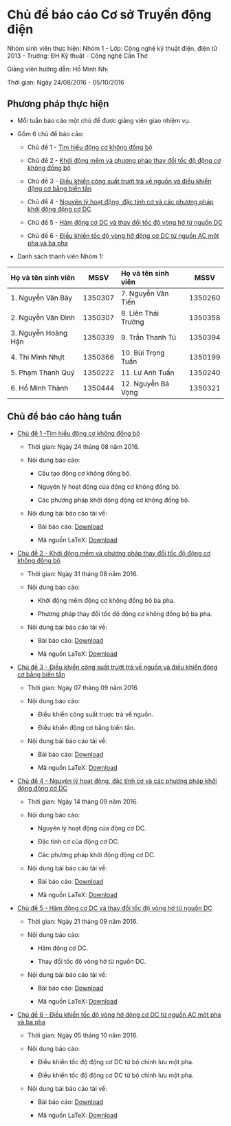 # Chủ đề báo cáo Cơ sở Truyền động điện

Nhóm sinh viên thực hiện: Nhóm 1 - Lớp: Công nghệ kỹ thuật điện, điện tử 2013 - Trường: ĐH Kỹ thuật - Công nghệ Cần Thơ

Giảng viên hướng dẫn: Hồ Minh Nhị

Thời gian: Ngày 24/08/2016 - 05/10/2016

## Phương pháp thực hiện

* Mỗi tuần báo cáo một chủ đề được giảng viên giao nhiệm vụ.

* Gồm 6 chủ đề báo cáo:

	- Chủ đề 1 - [Tìm hiểu động cơ không đồng bộ](https://github.com/h3int2um/truyendongdien/blob/master/baocao-truyendongdien/chude1-cautao-nguyenly-ppkhoidong-dckdb.pdf)
	
	- Chủ đề 2 - [Khởi động mềm và phương pháp thay đổi tốc độ động cơ không đồng bộ](https://github.com/h3int2um/truyendongdien/blob/master/baocao-truyendongdien/chude2-khoidongmem-ppthaydoitocdo-dckdb.pdf)
	
	- Chủ đề 3 - [Điều khiển công suất trượt trả về nguồn và điều khiển động cơ bằng biến tần](https://github.com/h3int2um/truyendongdien/blob/master/baocao-truyendongdien/chude3-dieukhien-congsuattruot-bientan-dckdb.pdf)
	
	- Chủ đề 4 - [Nguyên lý hoạt động, đặc tính cơ và các phương pháp khởi động động cơ DC](https://github.com/h3int2um/truyendongdien/blob/master/baocao-truyendongdien/chude4-nguyenly-dactinhco-ppkhoidong-dcdc.pdf)
	
	- Chủ đề 5 - [Hãm động cơ DC và thay đổi tốc độ vòng hở từ nguồn DC](https://github.com/h3int2um/truyendongdien/blob/master/baocao-truyendongdien/chude5-hamdongcoDC-dieukhientocdovongho.pdf)
	
	- Chủ đề 6 - [Điều khiển tốc độ vòng hở động cơ DC từ nguồn AC một pha và ba pha](https://github.com/h3int2um/truyendongdien/blob/master/baocao-truyendongdien/chude6-dieukhientocdovongho-voinguonac-dcdc.pdf)
	
* Danh sách thành viên Nhóm 1:

| Họ và tên sinh viên	| MSSV	 | Họ và tên sinh viên	| MSSV	 |
|:----------------------|:------:|:---------------------|:------:|
|1. Nguyễn Văn Bảy 		|1350307 |7. Nguyễn Văn Tiến	|1350260 |
|2. Nguyễn Văn Đình		|1350307 |8. Liên Thái Trường	|1350358 |
|3. Nguyễn Hoàng Hận 	|1350339 |9. Trần Thanh Tú		|1350394 |
|4. Thi Minh Nhựt		|1350366 |10. Bùi Trọng Tuấn	|1350199 |
|5. Phạm Thanh Quý		|1350222 |11. Lư Anh Tuấn		|1350240 |
|6. Hồ Minh Thành		|1350444 |12. Nguyễn Bá Vọng	|1350321 |

## Chủ đề báo cáo hàng tuần

* [Chủ đề 1 -Tìm hiểu động cơ không đồng bộ](https://github.com/h3int2um/truyendongdien/blob/master/baocao-truyendongdien/chude1-cautao-nguyenly-ppkhoidong-dckdb.pdf)
	
	- Thời gian: Ngày 24 tháng 08 năm 2016.
	
	- Nội dung báo cáo:
		
		+ Cấu tạo động cơ không đồng bộ.
		
		+ Nguyên lý hoạt động của động cơ không đồng bộ.
		
		+ Các phương pháp khởi động động cơ không đồng bộ.
	
	- Nội dung bài báo cáo tải về:
	
		+ Bài báo cáo: [Download](https://github.com/h3int2um/truyendongdien/blob/master/baocao-truyendongdien/chude1-cautao-nguyenly-ppkhoidong-dckdb.pdf)
		
		+ Mã nguồn LaTeX: [Download](https://github.com/h3int2um/truyendongdien/tree/master/baocao-truyendongdien/Chude-1)

* [Chủ đề 2 - Khởi động mềm và phương pháp thay đổi tốc độ động cơ không đồng bộ](https://github.com/h3int2um/truyendongdien/blob/master/baocao-truyendongdien/chude2-khoidongmem-ppthaydoitocdo-dckdb.pdf)
	
	- Thời gian: Ngày 31 tháng 08 năm 2016.
	
	- Nội dung báo cáo:
		
		+ Khởi động mềm động cơ không đồng bộ ba pha.
		
		+ Phương pháp thay đổi tốc độ động cơ không đồng bộ ba pha.
	
	- Nội dung bài báo cáo tải về:
	
		+ Bài báo cáo: [Download](https://github.com/h3int2um/truyendongdien/blob/master/baocao-truyendongdien/chude2-khoidongmem-ppthaydoitocdo-dckdb.pdf)
		
		+ Mã nguồn LaTeX: [Download](https://github.com/h3int2um/truyendongdien/tree/master/baocao-truyendongdien/Chude-2)
		
* [Chủ đề 3 - Điều khiển công suất trượt trả về nguồn và điều khiển động cơ bằng biến tần](https://github.com/h3int2um/truyendongdien/blob/master/baocao-truyendongdien/chude3-dieukhien-congsuattruot-bientan-dckdb.pdf)
	
	- Thời gian: Ngày 07 tháng 09 năm 2016.
	
	- Nội dung báo cáo:
		
		+ Điều khiển công suất trược trả về nguồn.
		
		+ Điều khiển động cơ bằng biến tần.
	
	- Nội dung bài báo cáo tải về:
	
		+ Bài báo cáo: [Download](https://github.com/h3int2um/truyendongdien/blob/master/baocao-truyendongdien/chude3-dieukhien-congsuattruot-bientan-dckdb.pdf)
		
		+ Mã nguồn LaTeX: [Download](https://github.com/h3int2um/truyendongdien/tree/master/baocao-truyendongdien/Chude-3)
	
* [Chủ đề 4 - Nguyên lý hoạt động, đặc tính cơ và các phương pháp khởi động động cơ DC](https://github.com/h3int2um/truyendongdien/blob/master/baocao-truyendongdien/chude4-nguyenly-dactinhco-ppkhoidong-dcdc.pdf)
	
	- Thời gian: Ngày 14 tháng 09 năm 2016.
	
	- Nội dung báo cáo:
		
		+ Nguyên lý hoạt động của động cơ DC.
		
		+ Đặc tính cơ của động cơ DC.
		
		+ Các phương pháp khởi động động cơ DC.
	
	- Nội dung bài báo cáo tải về:
	
		+ Bài báo cáo: [Download](https://github.com/h3int2um/truyendongdien/blob/master/baocao-truyendongdien/chude4-nguyenly-dactinhco-ppkhoidong-dcdc.pdf)
		
		+ Mã nguồn LaTeX: [Download](https://github.com/h3int2um/truyendongdien/tree/master/baocao-truyendongdien/Chude-4)
		
* [Chủ đề 5 - Hãm động cơ DC và thay đổi tốc độ vòng hở từ nguồn DC](https://github.com/h3int2um/truyendongdien/blob/master/baocao-truyendongdien/chude5-hamdongcoDC-dieukhientocdovongho.pdf)
	
	- Thời gian: Ngày 21 tháng 09 năm 2016.
	
	- Nội dung báo cáo:
		
		+ Hãm động cơ DC.
		
		+ Thay đổi tốc độ vòng hở từ nguồn DC.		
	
	- Nội dung bài báo cáo tải về:
	
		+ Bài báo cáo: [Download](https://github.com/h3int2um/truyendongdien/blob/master/baocao-truyendongdien/chude5-hamdongcoDC-dieukhientocdovongho.pdf)
		
		+ Mã nguồn LaTeX: [Download](https://github.com/h3int2um/truyendongdien/tree/master/baocao-truyendongdien/Chude-5)
		
* [Chủ đề 6 - Điều khiển tốc độ vòng hở động cơ DC từ nguồn AC một pha và ba pha](https://github.com/h3int2um/truyendongdien/blob/master/baocao-truyendongdien/chude6-dieukhientocdovongho-voinguonac-dcdc.pdf)
	
	- Thời gian: Ngày 05 tháng 10 năm 2016.
	
	- Nội dung báo cáo:
		
		+ Điều khiển tốc độ động cơ DC từ bộ chỉnh lưu một pha.
		
		+ Điều khiển tốc độ động cơ DC từ bộ chỉnh lưu một pha.
	
	- Nội dung bài báo cáo tải về:
	
		+ Bài báo cáo: [Download](https://github.com/h3int2um/truyendongdien/blob/master/baocao-truyendongdien/chude6-dieukhientocdovongho-voinguonac-dcdc.pdf)
		
		+ Mã nguồn LaTeX: [Download](https://github.com/h3int2um/truyendongdien/tree/master/baocao-truyendongdien/Chude-6)
